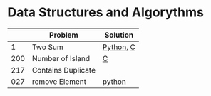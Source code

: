 # Data Structures and Algorythms


|    |  Problem          |   Solution                                                    |
|----|-------------------|---------------------------------------------------------------|
| 1  | Two Sum           | [Python](Array/Two-Sum/twoSum.py), [C](Array/Two-Sum/twoSum.c)|
| 200| Number of Island  | [C](Matrix/Num-Islands/numIsland.c)                           |
| 217| Contains Duplicate|                                                               |
| 027| remove Element    | [python](LeetCode/027-Remove_Element.html)                    |
